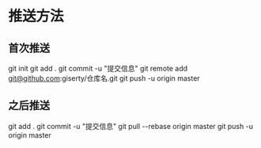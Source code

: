 # 推送方法
## 首次推送
git init
git add .
git commit -u "提交信息"
git remote add git@github.com:giserty/仓库名.git
git push -u origin master

## 之后推送
git add .
git commit -u "提交信息"
git pull --rebase origin master
git push -u origin master
